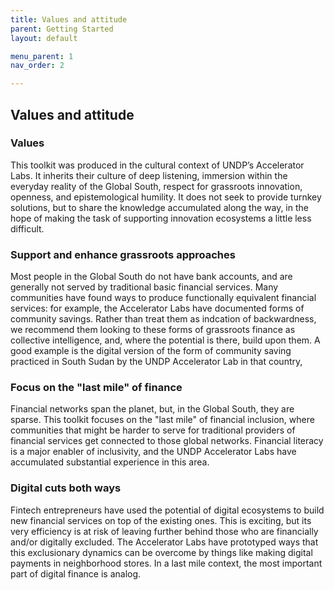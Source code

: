 ```yaml
---
title: Values and attitude
parent: Getting Started
layout: default

menu_parent: 1
nav_order: 2

---
```


## Values and attitude

### Values

This toolkit was produced in the cultural context of UNDP’s Accelerator Labs. It inherits their culture of deep listening, immersion within the everyday reality of the Global South, respect for grassroots innovation, openness, and epistemological humility. It does not seek to provide turnkey solutions, but to share the knowledge accumulated along the way, in the hope of making the task of supporting innovation ecosystems a little less difficult.

### Support and enhance grassroots approaches

Most people in the Global South do not have bank accounts, and are generally not served by traditional basic financial services. Many communities have found ways to produce functionally equivalent financial services: for example, the Accelerator Labs have documented forms of community savings. Rather than treat them as indcation of backwardness, we recommend them looking to these forms of grassroots finance as collective intelligence, and, where the potential is there, build upon them. A good example is the digital version of the form of community saving practiced in South Sudan by the UNDP Accelerator Lab in that country,

### Focus on the "last mile" of finance 

Financial networks span the planet, but, in the Global South, they are sparse. This toolkit focuses on the "last mile" of financial inclusion, where communities that might be harder to serve for  traditional providers of financial services get connected to those global networks. Financial literacy is a major enabler of inclusivity, and the UNDP Accelerator Labs have accumulated substantial experience in this area.

### Digital cuts both ways

Fintech entrepreneurs have used the potential of digital ecosystems to build new financial services on top of the existing ones. This is exciting, but its very efficiency is at risk of leaving further behind those who are financially and/or digitally excluded. The Accelerator Labs have prototyped ways that this exclusionary dynamics can be overcome by things like making digital payments in neighborhood stores. In a last mile context, the most important part of digital finance is analog.